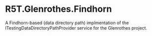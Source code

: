 # R5T.Glenrothes.Findhorn
A Findhorn-based (data directory path) implmentation of the ITestingDataDirectoryPathProvider service for the Glenrothes project.
